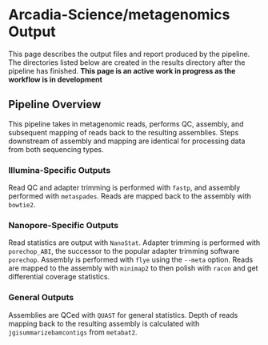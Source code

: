 # Arcadia-Science/metagenomics Output

This page describes the output files and report produced by the pipeline. The directories listed below are created in the results directory after the pipeline has finished.
**This page is an active work in progress as the workflow is in development**

## Pipeline Overview

This pipeline takes in metagenomic reads, performs QC, assembly, and subsequent mapping of reads back to the resulting assemblies. Steps downstream of assembly and mapping are identical for processing data from both sequencing types.

### Illumina-Specific Outputs

Read QC and adapter trimming is performed with `fastp`, and assembly performed with `metaspades`. Reads are mapped back to the assembly with `bowtie2`.

### Nanopore-Specific Outputs

Read statistics are output with `NanoStat`. Adapter trimming is performed with `porechop_ABI`, the successor to the popular adapter trimming software `porechop`. Assembly is performed with `flye` using the `--meta` option. Reads are mapped to the assembly with `minimap2` to then polish with `racon` and get differential coverage statistics.

### General Outputs

Assemblies are QCed with `QUAST` for general statistics. Depth of reads mapping back to the resulting assembly is calculated with `jgisummarizebamcontigs` from `metabat2`.
